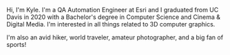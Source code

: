 Hi, I'm Kyle. I'm a QA Automation Engineer at Esri and I graduated from UC Davis in 2020 with a Bachelor's degree in Computer Science and Cinema & Digital Media. I'm interested in all things related to 3D computer graphics.

I'm also an avid hiker, world traveler, amateur photographer, and a big fan of sports!

<!---
kwandrus/kwandrus is a ✨ special ✨ repository because its `README.md` (this file) appears on your GitHub profile.
You can click the Preview link to take a look at your changes.
--->
